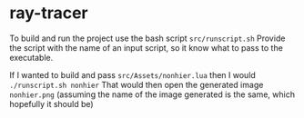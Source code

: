 # ray-tracer

To build and run the project use the bash script `src/runscript.sh`
Provide the script with the name of an input script, so it know what to pass to the executable.

If I wanted to build and pass `src/Assets/nonhier.lua` then I would `./runscript.sh nonhier`
That would then open the generated image `nonhier.png` (assuming the name of the image generated is the same, which hopefully it should be)